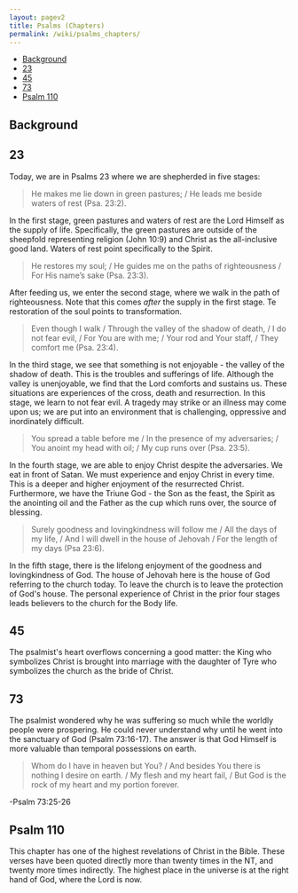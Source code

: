 ```yaml
---
layout: pagev2
title: Psalms (Chapters)
permalink: /wiki/psalms_chapters/
---
```

- [Background](#background)
- [23](#23)
- [45](#45)
- [73](#73)
- [Psalm 110](#psalm-110)

## Background

## 23

Today, we are in Psalms 23 where we are shepherded in five stages:

>He makes me lie down in green pastures; / He leads me beside waters of rest (Psa. 23:2).

In the first stage, green pastures and waters of rest are the Lord Himself as the supply of life. Specifically, the green pastures are outside of the sheepfold representing religion (John 10:9) and Christ as the all-inclusive good  land. Waters of rest point specifically to the Spirit. 

>He restores my soul; / He guides me on the paths of righteousness / For His name’s sake (Psa. 23:3).

After feeding us, we enter the second stage, where we walk in the path of righteousness. Note that this comes *after* the supply in the first stage. Te restoration of the soul points to transformation.

>Even though I walk / Through the valley of the shadow of death, / I do not fear evil, / For You are with me; / Your rod and Your staff, / They comfort me (Psa. 23:4).

In the third stage, we see that something is not enjoyable - the valley of the shadow of death. This is the troubles and sufferings of life. Although the valley is unenjoyable, we find that the Lord comforts and sustains us. These situations are experiences of the cross, death and resurrection. In this stage, we learn to not fear evil. A tragedy may strike or an illness may come upon us; we are put into an environment that is challenging, oppressive and inordinately difficult.

>You spread a table before me / In the presence of my adversaries; / You anoint my head with oil; / My cup runs over (Psa. 23:5).

In the fourth stage, we are able to enjoy Christ despite the adversaries. We eat in front of Satan. We must experience and enjoy Christ in every time. This is a deeper and higher enjoyment of the resurrected Christ. Furthermore, we have the Triune God - the Son as the feast, the Spirit as the anointing oil and the Father as the cup which runs over, the source of blessing.

>Surely goodness and lovingkindness will follow me / All the days of my life, / And I will dwell in the house of Jehovah / For the length of my days (Psa 23:6).

In the fifth stage, there is the lifelong enjoyment of the goodness and lovingkindness of God. The house of Jehovah here is the house of God referring to the church today. To leave the church is to leave the protection of God's house. The personal experience of Christ in the prior four stages leads believers to the church for the Body life.

## 45

The psalmist's heart overflows concerning a good matter: the King who symbolizes Christ is brought into marriage with the daughter of Tyre who symbolizes the church as the bride of Christ.

## 73

The psalmist wondered why he was suffering so much while the worldly people were prospering. He could never understand why until he went into the sanctuary of God (Psalm 73:16-17). The answer is that God Himself is more valuable than temporal possessions on earth.

>Whom do I have in heaven but You? / And besides You there is nothing I desire on earth. / My flesh and my heart fail, / But God is the rock of my heart and my portion forever.

\-Psalm 73:25-26

## Psalm 110

This chapter has one of the highest revelations of Christ in the Bible. These verses have been quoted directly more than twenty times in the NT, and twenty more times indirectly. The highest place in the universe is at the right hand of God, where the Lord is now. 